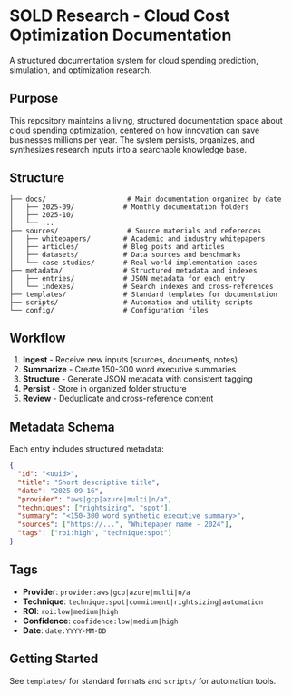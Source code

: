 # SOLD Research - Cloud Cost Optimization Documentation

A structured documentation system for cloud spending prediction, simulation, and optimization research.

## Purpose

This repository maintains a living, structured documentation space about cloud spending optimization, centered on how innovation can save businesses millions per year. The system persists, organizes, and synthesizes research inputs into a searchable knowledge base.

## Structure

```
├── docs/                    # Main documentation organized by date
│   ├── 2025-09/            # Monthly documentation folders
│   ├── 2025-10/
│   └── ...
├── sources/                 # Source materials and references
│   ├── whitepapers/        # Academic and industry whitepapers
│   ├── articles/           # Blog posts and articles
│   ├── datasets/           # Data sources and benchmarks
│   └── case-studies/       # Real-world implementation cases
├── metadata/               # Structured metadata and indexes
│   ├── entries/            # JSON metadata for each entry
│   └── indexes/            # Search indexes and cross-references
├── templates/              # Standard templates for documentation
├── scripts/                # Automation and utility scripts
└── config/                 # Configuration files
```

## Workflow

1. **Ingest** - Receive new inputs (sources, documents, notes)
2. **Summarize** - Create 150-300 word executive summaries
3. **Structure** - Generate JSON metadata with consistent tagging
4. **Persist** - Store in organized folder structure
5. **Review** - Deduplicate and cross-reference content

## Metadata Schema

Each entry includes structured metadata:

```json
{
  "id": "<uuid>",
  "title": "Short descriptive title",
  "date": "2025-09-16",
  "provider": "aws|gcp|azure|multi|n/a",
  "techniques": ["rightsizing", "spot"],
  "summary": "<150-300 word synthetic executive summary>",
  "sources": ["https://...", "Whitepaper name - 2024"],
  "tags": ["roi:high", "technique:spot"]
}
```

## Tags

- **Provider**: `provider:aws|gcp|azure|multi|n/a`
- **Technique**: `technique:spot|commitment|rightsizing|automation`
- **ROI**: `roi:low|medium|high`
- **Confidence**: `confidence:low|medium|high`
- **Date**: `date:YYYY-MM-DD`

## Getting Started

See `templates/` for standard formats and `scripts/` for automation tools.